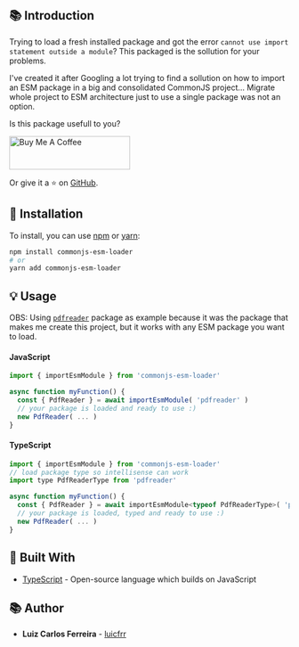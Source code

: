 ## 📚 Introduction

Trying to load a fresh installed package and got the error `cannot use import statement outside a module`? This packaged is the sollution for your problems.

I've created it after Googling a lot trying to find a sollution on how to import an ESM package in a big and consolidated CommonJS project... Migrate whole project to ESM architecture just to use a single package was not an option.

Is this package usefull to you?

<a href="https://www.buymeacoffee.com/luicfrr" target="_blank"><img src="https://cdn.buymeacoffee.com/buttons/v2/default-yellow.png" alt="Buy Me A Coffee" style="height: 60px !important;width: 217px !important;" ></a>

Or give it a ⭐ on [GitHub](https://github.com/luicfrr/commonjs-esm-loader).

## 🧰 Installation

To install, you can use [npm](https://npmjs.org/) or [yarn](https://yarnpkg.com):

```sh
npm install commonjs-esm-loader
# or
yarn add commonjs-esm-loader
```

## 💡 Usage

OBS: Using [`pdfreader`](https://www.npmjs.com/package/pdfreader) package as example because it was the package that makes me create this project, but it works with any ESM package you want to load.

#### JavaScript
```javascript
import { importEsmModule } from 'commonjs-esm-loader'

async function myFunction() {
  const { PdfReader } = await importEsmModule( 'pdfreader' )
  // your package is loaded and ready to use :)
  new PdfReader( ... )
}
```

#### TypeScript
```javascript
import { importEsmModule } from 'commonjs-esm-loader'
// load package type so intellisense can work
import type PdfReaderType from 'pdfreader'

async function myFunction() {
  const { PdfReader } = await importEsmModule<typeof PdfReaderType>( 'pdfreader' )
  // your package is loaded, typed and ready to use :)
  new PdfReader( ... )
}
```

## 👷 Built With

- [TypeScript](https://www.typescriptlang.org/) - Open-source language which builds on JavaScript

## 📚 Author

- **Luiz Carlos Ferreira** - [luicfrr](https://github.com/luicfrr)

